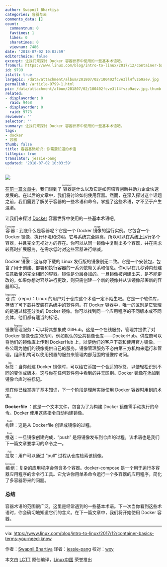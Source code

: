 ```yaml
---
author: Swapnil Bhartiya
categories: 容器与云
comments_data: []
count:
  commentnum: 0
  favtimes: 1
  likes: 0
  sharetimes: 0
  viewnum: 7486
date: '2018-07-02 10:03:59'
editorchoice: false
excerpt: 让我们来探讨 Docker 容器世界中使用的一些基本术语吧。
fromurl: https://www.linux.com/blog/intro-to-linux/2017/12/container-basics-terms-you-need-know
id: 9799
islctt: true
largepic: /data/attachment/album/201807/02/100402fcve3ll4fvzo9aev.jpg
permalink: /article-9799-1.html
pic: /data/attachment/album/201807/02/100402fcve3ll4fvzo9aev.jpg.thumb.jpg
related:
- displayorder: 0
  raid: 9468
- displayorder: 0
  raid: 9773
reviewer: ''
selector: ''
summary: 让我们来探讨 Docker 容器世界中使用的一些基本术语吧。
tags:
- docker
- 容器
thumb: false
title: 容器基础知识：你需要知道的术语
titlepic: true
translator: jessie-pang
updated: '2018-07-02 10:03:59'
---
```


![](/data/attachment/album/201807/02/100402fcve3ll4fvzo9aev.jpg)


[在前一篇文章中](/article-9468-1.html)，我们谈到了<ruby> 容器 <rt>  container </rt></ruby>是什么以及它是如何培育创新并助力企业快速发展的。在以后的文章中，我们将讨论如何使用容器。然而，在深入探讨这个话题之前，我们需要了解关于容器的一些术语和命令。掌握了这些术语，才不至于产生混淆。


让我们来探讨 [Docker](https://www.docker.com/) 容器世界中使用的一些基本术语吧。


<ruby> 容器 <rt>  Container </rt></ruby>：到底什么是容器呢？它是一个 Docker <ruby> 镜像 <rt>  image </rt></ruby>的运行实例。它包含一个 Docker 镜像、执行环境和说明。它与系统完全隔离，所以可以在系统上运行多个容器，并且完全无视对方的存在。你可以从同一镜像中复制出多个容器，并在需求较高时扩展服务，在需求低时对这些容器进行缩减。


Docker <ruby> 镜像 <rt>  Image </rt></ruby>：这与你下载的 Linux 发行版的镜像别无二致。它是一个安装包，包含了用于创建、部署和执行容器的一系列依赖关系和信息。你可以在几秒钟内创建任意数量的完全相同的容器。镜像是分层叠加的。一旦镜像被创建出来，是不能更改的。如果你想对容器进行更改，则只需创建一个新的镜像并从该镜像部署新的容器即可。


<ruby> 仓库 <rt>  Repository </rt></ruby>（repo）：Linux 的用户对于仓库这个术语一定不陌生吧。它是一个软件库，存储了可下载并安装在系统中的软件包。在 Docker 容器中，唯一的区别是它管理的是通过标签分类的 Docker 镜像。你可以找到同一个应用程序的不同版本或不同变体，他们都有适当的标记。


<ruby> 镜像管理服务 <rt>  Registry </rt></ruby>：可以将其想象成 GitHub。这是一个在线服务，管理并提供了对 Docker 镜像仓库的访问，例如默认的公共镜像仓库——DockerHub。供应商可以将他们的镜像库上传到 DockerHub 上，以便他们的客户下载和使用官方镜像。一些公司为他们的镜像提供自己的服务。镜像管理服务不必由第三方机构来运行和管理。组织机构可以使用预置的服务来管理内部范围的镜像库访问。


<ruby> 标签 <rt>  Tag </rt></ruby>：当你创建 Docker 镜像时，可以给它添加一个合适的标签，以便轻松识别不同的变体或版本。这与你在任何软件包中看到的并无区别。Docker 镜像在添加到镜像仓库时被标记。


现在你已经掌握了基本知识，下一个阶段是理解实际使用 Docker 容器时用到的术语。


**Dockerfile** ：这是一个文本文件，包含为了为构建 Docker 镜像需手动执行的命令。Docker 使用这些指令自动构建镜像。


<ruby> 构建 <rt>  Build </rt></ruby>：这是从 Dockerfile 创建成镜像的过程。


<ruby> 推送 <rt>  Push </rt></ruby>：一旦镜像创建完成，“push” 是将镜像发布到仓库的过程。该术语也是我们下一篇文章要学习的命令之一。


<ruby> 拉取 <rt>  Pull </rt></ruby>：用户可以通过 “pull” 过程从仓库检索该镜像。


<ruby> 编组 <rt>  Compose </rt></ruby>：复杂的应用程序会包含多个容器。docker-compose 是一个用于运行多容器应用程序的命令行工具。它允许你用单条命令运行一个多容器的应用程序，简化了多容器带来的问题。


### 总结


容器术语的范围很广泛，这里是经常遇到的一些基本术语。下一次当你看到这些术语时，你会确切地知道它们的含义。在下一篇文章中，我们将开始使用 Docker 容器。




---


via: <https://www.linux.com/blog/intro-to-linux/2017/12/container-basics-terms-you-need-know>


作者：[Swapnil Bhartiya](https://www.linux.com/users/arnieswap) 译者：[jessie-pang](https://github.com/jessie-pang) 校对：[wxy](https://github.com/wxy)


本文由 [LCTT](https://github.com/LCTT/TranslateProject) 原创编译，[Linux中国](https://linux.cn/) 荣誉推出